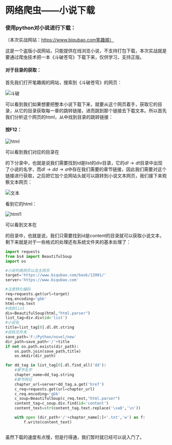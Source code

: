 # 网络爬虫——小说下载

### 使用python对小说进行下载：

（本次实战网站：https://www.biqubao.com笔趣阁）

这是一个盗版小说网站，只能提供在线浏览小说，不支持打包下载，本次实战就是要通过爬虫技术把一本《斗破苍穹》下载下来，仅供学习，支持正版。

#### 对于目录的获取：

首先我们打开笔趣阁的网站，搜索到《斗破苍穹》的网页：

![斗破](F:\markdown\斗破.png)

可以看到我们如果想要把整本小说下载下来，就要从这个网页着手，获取它的目录，从它的目录获取每一章的跳转链接，进而跳到那个链接去下载文本。所以首先我们分析这个网页的html，从中找到目录的跳转链接：

#### 按F12：

![html](F:\markdown\html.png)

可以看到我们对应的目录在<div id='list'>的下分录中，也就是说我们需要找到id是list的div目录，它的$dl\rightarrow dt$目录中出现了小说的名字，而$dl\rightarrow dd\rightarrow a$中存在我们需要的章节链接，因此我们需要对这个链接进行获取，之后把它加个总网站头就可以跳转到小说文本网页，我们接下来观察文本网页：

![文本](F:\markdown\文本.png)

看到它的html：

![html1](F:\markdown\html1.png)

可以看到文本在<div id='content'>的目录中，也就是说，我们只需要找到id是content的目录就可以获取小说文本，剩下来就是对于一些格式的处理还有系统文件夹的基本处理了：

```python
import requests 
from bs4 import BeautifulSoup
import os

#小说列表网页以及主网页
target='https://www.biqubao.com/book/13991/'
server='https://www.biqubao.com'

#注意转化编码
req=requests.get(url=target)
req.encoding='gbk'
html=req.text
#找到list
div=BeautifulSoup(html,"html.parser")
list_tag=div.div(id='list')
#小说名
title=list_tag[0].dl.dt.string
#目标文件夹
save_path='F:/Python/novel/new'
dir_path=save_path+'/'+title
if not os.path.exists(dir_path):
	os.path.join(save_path,title)
	os.mkdir(dir_path)

for dd_tag in list_tag[0].dl.find_all('dd'):
	#章节名字
	chapter_name=dd_tag.string
	#章节网址
	chapter_url=server+dd_tag.a.get('href')
	c_req=requests.get(url=chapter_url)
	c_req.encoding='gbk'
	c_soup=BeautifulSoup(c_req.text,"html.parser")
	content_tag=c_soup.div.find(id='content')
	content_text=str(content_tag.text.replace('\xa0','\n'))

	with open (dir_path+'/'+chapter_name[:]+'.txt','w') as f:
		f.write(content_text)



```

虽然下载的速度有点慢，但是行得通，我们暂时就已经可以说入门了。